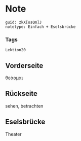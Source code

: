 # Note
```
guid: zkX[osQm]J
notetype: Einfach + Eselsbrücke
```

### Tags
```
Lektion20
```

## Vorderseite
θεάομαι

## Rückseite
sehen, betrachten

## Eselsbrücke
Theater
